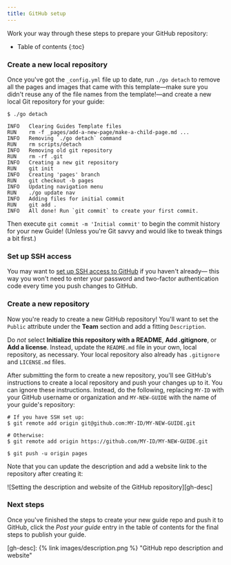```yaml
---
title: GitHub setup
---
```

Work your way through these steps to prepare your GitHub repository:

* Table of contents
{:toc}

### Create a new local repository

Once you've got the `_config.yml` file up to date, run `./go detach` to remove
all the pages and images that came with this template—make sure you didn't reuse
any of the file names from the template!—and create a new local Git repository
for your guide:

```shell
$ ./go detach

INFO   Clearing Guides Template files
RUN    rm -f _pages/add-a-new-page/make-a-child-page.md ...
INFO   Removing `./go detach` command
RUN    rm scripts/detach
INFO   Removing old git repository
RUN    rm -rf .git
INFO   Creating a new git repository
RUN    git init
INFO   Creating 'pages' branch
RUN    git checkout -b pages
INFO   Updating navigation menu
RUN    ./go update nav
INFO   Adding files for initial commit
RUN    git add .
INFO   All done! Run `git commit` to create your first commit.
```

Then execute `git commit -m 'Initial commit'` to begin the commit history for
your new Guide! (Unless you're Git savvy and would like to tweak things a bit
first.)

### Set up SSH access

You may want to [set up SSH access to GitHub][gh-ssh] if you haven't already—
this way you won't need to enter your password and two-factor authentication
code every time you push changes to GitHub.

[gh-ssh]: https://help.github.com/articles/connecting-to-github-with-ssh/

### Create a new repository

Now you're ready to create a new GitHub repository! You'll want to set the
`Public` attribute under the **Team** section and add a fitting `Description`.

Do _not_ select **Initialize this repository with a README**, **Add
.gitignore**, or **Add a license**. Instead, update the `README.md` file in your
own, local repository, as necessary. Your local repository also already has
`.gitignore` and `LICENSE.md` files.

After submitting the form to create a new repository, you'll see GitHub's
instructions to create a local repository and push your changes up to it. You
can ignore these instructions. Instead, do the following, replacing `MY-ID` with
your GitHub username or organization and `MY-NEW-GUIDE` with the name of your
guide's repository:

```
# If you have SSH set up:
$ git remote add origin git@github.com:MY-ID/MY-NEW-GUIDE.git

# Otherwise:
$ git remote add origin https://github.com/MY-ID/MY-NEW-GUIDE.git

$ git push -u origin pages
```

Note that you can update the description and add a website link to the
repository after creating it:

![Setting the description and website of the GitHub repository][gh-desc]


### Next steps

Once you've finished the steps to create your new guide repo and push it
to GitHub, click the _Post your guide_ entry in the table of contents for the
final steps to publish your guide.

[gh-desc]: {% link images/description.png %} "GitHub repo description and website"
